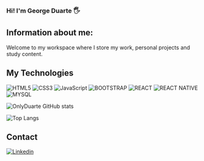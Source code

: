 
### Hi! I'm George Duarte 🖐

## Information about me:
Welcome to my workspace where I store my work, personal projects and study content.
## My Technologies

![HTML5](https://img.shields.io/badge/HTML5-E34F26?style=for-the-badge&logo=html5&logoColor=white) 
![CSS3](https://img.shields.io/badge/CSS3-1572B6?style=for-the-badge&logo=css3&logoColor=white)
![JavaScript](https://img.shields.io/badge/JavaScript-F7DF1E?style=for-the-badge&logo=javascript&logoColor=black) 
![BOOTSTRAP](https://img.shields.io/badge/Bootstrap-563D7C?style=for-the-badge&logo=bootstrap&logoColor=white)
![REACT](https://img.shields.io/badge/React-20232A?style=for-the-badge&logo=react&logoColor=61DAFB) 
![REACT NATIVE](https://img.shields.io/badge/React_Native-20232A?style=for-the-badge&logo=react&logoColor=61DAFB) 
![MYSQL](https://img.shields.io/badge/MySQL-00000F?style=for-the-badge&logo=mysql&logoColor=white)

![OnlyDuarte GitHub stats](https://github-readme-stats.vercel.app/api?username=onlyduarte&show_icons=true&theme=radical)

![Top Langs](https://github-readme-stats.vercel.app/api/top-langs/?username=onlyduarte&layout=compact)

## Contact
[![Linkedin](https://img.shields.io/badge/LinkedIn-0077B5?style=for-the-badge&logo=linkedin&logoColor=white)](https://www.linkedin.com/in/george-duarte-239b25236/)
